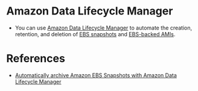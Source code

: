 # Amazon Data Lifecycle Manager
- You can use [Amazon Data Lifecycle Manager](https://docs.aws.amazon.com/AWSEC2/latest/UserGuide/snapshot-lifecycle.html) to automate the creation, retention, and deletion of [EBS snapshots](EBSSnapshots.md) and [EBS-backed AMIs](../2_Compute/AmazonEC2/AmazonMachineImages.md).

# References
- [Automatically archive Amazon EBS Snapshots with Amazon Data Lifecycle Manager](https://aws.amazon.com/blogs/storage/automatically-archive-amazon-ebs-snapshots-with-amazon-data-lifecycle-manager/)